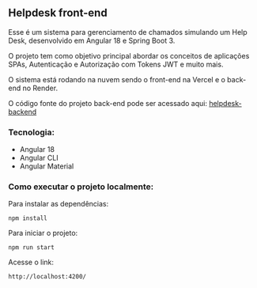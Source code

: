 ## Helpdesk front-end

Esse é um sistema para gerenciamento de chamados simulando um Help Desk, desenvolvido em Angular 18 e Spring Boot 3.

O projeto tem como objetivo principal abordar os conceitos de aplicações SPAs, Autenticação e Autorização com Tokens JWT e muito mais.

O sistema está rodando na nuvem sendo o front-end na Vercel e o back-end no Render.

O código fonte do projeto back-end pode ser acessado aqui: [helpdesk-backend](https://github.com/santosjennifer/helpdesk-backend)

### Tecnologia:
- Angular 18
- Angular CLI
- Angular Material

### Como executar o projeto localmente:

Para instalar as dependências:
```
npm install
```

Para iniciar o projeto:
```
npm run start
```

Acesse o link:
```
http://localhost:4200/
```